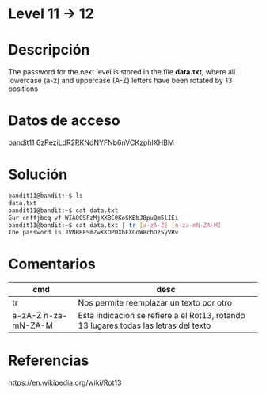 # Level 11 -> 12

# Descripción
The password for the next level is stored in the file **data.txt**, where all lowercase (a-z) and uppercase (A-Z) letters have been rotated by 13 positions
# Datos de acceso
bandit11
6zPeziLdR2RKNdNYFNb6nVCKzphlXHBM
# Solución
```bash
bandit11@bandit:~$ ls
data.txt
bandit11@bandit:~$ cat data.txt
Gur cnffjbeq vf WIAOOSFzMjXXBC0KoSKBbJ8puQm5lIEi
bandit11@bandit:~$ cat data.txt | tr [a-zA-Z] [n-za-mN-ZA-M]
The password is JVNBBFSmZwKKOP0XbFXOoW8chDz5yVRv

```
# Comentarios
|cmd| desc|
|-----|----------|
| tr| Nos permite reemplazar un texto por otro|
| a-zA-Z      n-za-mN-ZA-M| Esta indicacion se refiere a el Rot13, rotando 13 lugares todas las letras del texto

# Referencias
https://en.wikipedia.org/wiki/Rot13